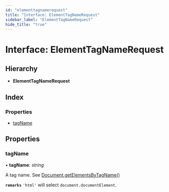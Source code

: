 ```yaml
---
id: "elementtagnamerequest"
title: "Interface: ElementTagNameRequest"
sidebar_label: "ElementTagNameRequest"
hide_title: "true"
---
```


# Interface: ElementTagNameRequest

## Hierarchy

* **ElementTagNameRequest**

## Index

### Properties

* [tagName](elementtagnamerequest.md#tagname)

## Properties

###  tagName

• **tagName**: *string*

A tag name.
See [Document.getElementsByTagName()](https://developer.mozilla.org/en-US/docs/Web/API/Document/getElementsByClassName)

**`remarks`** 
`'html'` will select `document.documentElement`.
